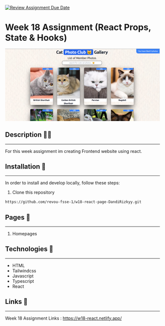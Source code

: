 [![Review Assignment Due Date](https://classroom.github.com/assets/deadline-readme-button-24ddc0f5d75046c5622901739e7c5dd533143b0c8e959d652212380cedb1ea36.svg)](https://classroom.github.com/a/so4zIuuG)

# Week 18 Assignment (React Props, State & Hooks)

![Assignment](/src/assets/Screenshot%20from%202023-06-09%2023-29-30.png)

## Description ✍🏻

---

For this week assignment im creating Frontend website using react.

## Installation 🔨

---

In order to install and develop locally, follow these steps:

1. Clone this repository

```bash
https://github.com/revou-fsse-1/w18-react-page-DandiRizkyy.git
```

## Pages 📖

---

1. Homepages

## Technologies 🚀

---

- HTML
- Tailwindcss
- Javascript
- Typescript
- React

## Links 🔗

---

Week 18 Assignment Links : https://w18-react.netlify.app/
